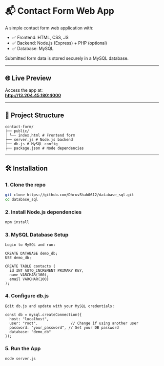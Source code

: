 # 📬 Contact Form Web App

A simple contact form web application with:

- ✅ Frontend: HTML, CSS, JS
- ✅ Backend: Node.js (Express) + PHP (optional)
- ✅ Database: MySQL

Submitted form data is stored securely in a MySQL database.

---

## 🌐 Live Preview

Access the app at:  
**http://13.204.45.180:4000**

---

## 📁 Project Structure
```
contact-form/
├── public/
│ └── index.html # Frontend form
├── server.js # Node.js backend
├── db.js # MySQL config
├── package.json # Node dependencies
```

---

## 🛠️ Installation

### 1. Clone the repo

```bash
git clone https://github.com/DhruvShah0612/database_sql.git
cd database_sql
```

### 2. Install Node.js dependencies
```bash
npm install
```

### 3. MySQL Database Setup
```
Login to MySQL and run:

CREATE DATABASE demo_db;
USE demo_db;

CREATE TABLE contacts (
  id INT AUTO_INCREMENT PRIMARY KEY,
  name VARCHAR(100),
  email VARCHAR(100)
);
```
### 4. Configure db.js
```
Edit db.js and update with your MySQL credentials:

const db = mysql.createConnection({
  host: "localhost",
  user: "root",               // Change if using another user
  password: "your_password", // Set your DB password
  database: "demo_db"
});
```

### 5. Run the App
```bash
node server.js
```
